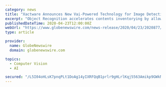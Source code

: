 ```yaml
---
category: news
title: "Xactware Announces New Vai-Powered Technology for Image Detection to Assist the Contents Packout Industry"
excerpt: "Object Recognition accelerates contents inventorying by allowing packout professionals to use the camera on smart devices to identify personal property items, capture a photo to document its ..."
publishedDateTime: 2020-04-23T12:00:00Z
webUrl: "https://www.globenewswire.com/news-release/2020/04/23/2020877/0/en/Xactware-Announces-New-Vai-Powered-Technology-for-Image-Detection-to-Assist-the-Contents-Packout-Industry.html"
type: article

provider:
  name: GlobeNewswire
  domain: globenewswire.com

topics:
  - Computer Vision
  - AI

secured: "/L5I04oHLsK7pnqPLt1DoAg14yIXRFQqB1prlr9gHLrlKqj5563Amikp9GWkNnqN3P1HImmxphBWyfWofFiZbh+fNMpRPv8WEG7YCUSeRS0u/Kk749vvQIZNGBb4xWJpumYesSk6iQW7w382ox8ycBjGKYpcSojBZF6kSRaPW50l0y4jTifapfzsZAUPIMANu9onCVbuhh4JMfeT3RCL3k6XI5ZZb+9BEPyOxT3X9RVfn1CTUd0PbBiJhIye6Da46KQN+lLbJf4596+KRdlFk9TNG/NHuLz2SV9K3eYxCgACC0UNwBPhUgIsguwXD5w1;eu+OIh3Xv+mJxxrg3TsJAg=="
---
```


